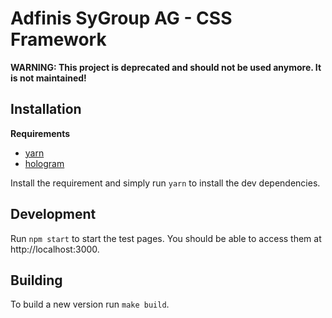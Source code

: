 # Adfinis SyGroup AG - CSS Framework

**WARNING: This project is deprecated and should not be used anymore. It is not maintained!**

## Installation

**Requirements**

* [yarn](https://yarnpkg.com)
* [hologram](https://trulia.github.io/hologram/)

Install the requirement and simply run `yarn` to install the dev dependencies.

## Development

Run `npm start` to start the test pages. You should be able to access them at http://localhost:3000.

## Building

To build a new version run `make build`.
